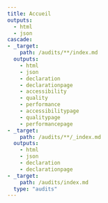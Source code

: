 ```yaml
---
title: Accueil
outputs:
  - html
  - json
cascade:
- _target:
    path: /audits/**/index.md
  outputs:
    - html
    - json
    - declaration
    - declarationpage
    - accessibility
    - quality
    - performance
    - accessibilitypage
    - qualitypage
    - performancepage
- _target:
    path: /audits/**/_index.md
  outputs:
    - html
    - json
    - declaration
    - declarationpage
- _target:
    path: /audits/index.md
  type: "audits"
---
```

